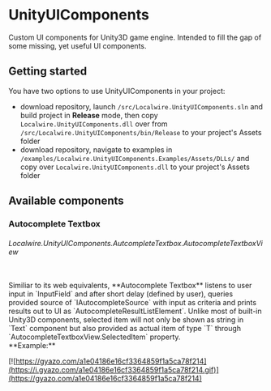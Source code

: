 # UnityUIComponents
Custom UI components for Unity3D game engine. Intended to fill the gap of some missing, yet useful UI components.

## Getting started

You have two options to use UnityUIComponents in your project:
* download repository, launch `/src/Localwire.UnityUIComponents.sln` and build project in **Release** mode, then copy `Localwire.UnityUIComponents.dll` over from `/src/Localwire.UnityUIComponents/bin/Release` to your project's Assets folder
* download repository, navigate to examples in `/examples/Localwire.UnityUIComponents.Examples/Assets/DLLs/` and copy over `Localwire.UnityUIComponents.dll` to your project's Assets folder

## Available components

### Autocomplete Textbox 
###### Localwire.UnityUIComponents.AutcompleteTextbox.AutocompleteTextboxView<T>

<br/>
Similiar to its web equivalents, **Autocomplete Textbox** listens to user input in `InputField` and after short delay (defined by user), queries provided source of `IAutocompleteSource<T>` with input as criteria and prints results out to UI as `AutocompleteResultListElement`.
Unlike most of built-in Unity3D components, selected item will not only be shown as string in `Text` component but also provided as actual item of type `T` through `AutocompleteTextboxView.SelectedItem` property.

<br/>
**Example:**

[![https://gyazo.com/a1e04186e16cf3364859f1a5ca78f214](https://i.gyazo.com/a1e04186e16cf3364859f1a5ca78f214.gif)](https://gyazo.com/a1e04186e16cf3364859f1a5ca78f214)
